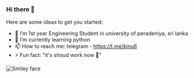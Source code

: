 ### Hi there  👋


Here are some ideas to get you started:

- 🔭 I’m 1st year Engineering Student in university of peradeniya, sri lanka 
- 🌱 I’m currently learning python 
- 📫 How to reach me: telegram - https://t.me/kinu6
- ⚡ Fun fact: "it's shoud work now 🤣"

<img src="https://github-readme-stats.vercel.app/api?username=kalanakt&&show_icons=true&title_color=ffffff&icon_color=bb2acf&text_color=daf7dc&bg_color=08088A" alt="Smiley face">
